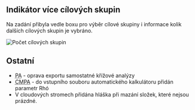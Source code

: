 ﻿---
categories: [fenix]
layout: fenix
---
## Indikátor více cílových skupin
Na zadání přibyla vedle boxu pro výběr cílové skupiny i informace kolik dalších cílových skupin je vybráno. 

![Počet cílových skupin]({{site.url}}/data/cilovkypocettooltip2.png "Počet cílových skupin")

## Ostatní
<ul>
	<li><abbr title="Postanalýza">PA</abbr> - oprava exportu samostatné křížové analýzy</li>
	<li><abbr title="Crossmediální postanalýza">CMPA</abbr> - do vstupního souboru automatického kalkulátoru přidán parametr Rhó</li>
	<li>V cloudových stromech přidána hláška při mazání složek, které nejsou prázdné.</li>
</ul>
